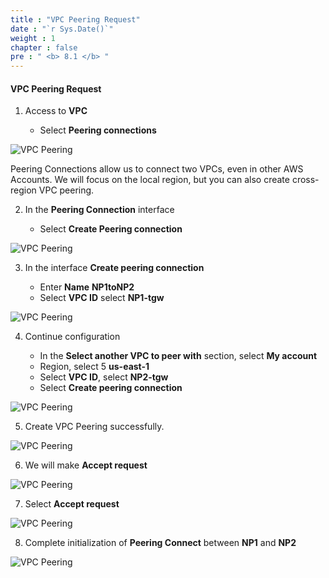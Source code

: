 ```yaml
---
title : "VPC Peering Request"
date : "`r Sys.Date()`"
weight : 1
chapter : false
pre : " <b> 8.1 </b> "
---
```


#### VPC Peering Request

1. Access to **VPC**

    - Select **Peering connections**

![VPC Peering](/images/Lab-VPC-Peering/0001.png?featherlight=false&width=90pc)

Peering Connections allow us to connect two VPCs, even in other AWS Accounts. We will focus on the local region, but you can also create cross-region VPC peering.

2. In the **Peering Connection** interface

   - Select **Create Peering connection**

![VPC Peering](/images/Lab-VPC-Peering/0002.png?featherlight=false&width=90pc)

3. In the interface **Create peering connection**

   - Enter **Name** **NP1toNP2**
   - Select **VPC ID** select **NP1-tgw**

![VPC Peering](/images/Lab-VPC-Peering/0003.png?featherlight=false&width=90pc)

4. Continue configuration

   - In the **Select another VPC to peer with** section, select **My account**
   - Region, select 5 **us-east-1**
   - Select **VPC ID**, select **NP2-tgw**
   - Select **Create peering connection**

![VPC Peering](/images/Lab-VPC-Peering/0004.png?featherlight=false&width=90pc)

5. Create VPC Peering successfully.

![VPC Peering](/images/Lab-VPC-Peering/0005.png?featherlight=false&width=90pc)

6. We will make **Accept request**

![VPC Peering](/images/Lab-VPC-Peering/0006.png?featherlight=false&width=90pc)

7. Select **Accept request**

![VPC Peering](/images/Lab-VPC-Peering/0007.png?featherlight=false&width=90pc)

8. Complete initialization of **Peering Connect** between **NP1** and **NP2**

![VPC Peering](/images/Lab-VPC-Peering/0008.png?featherlight=false&width=90pc)